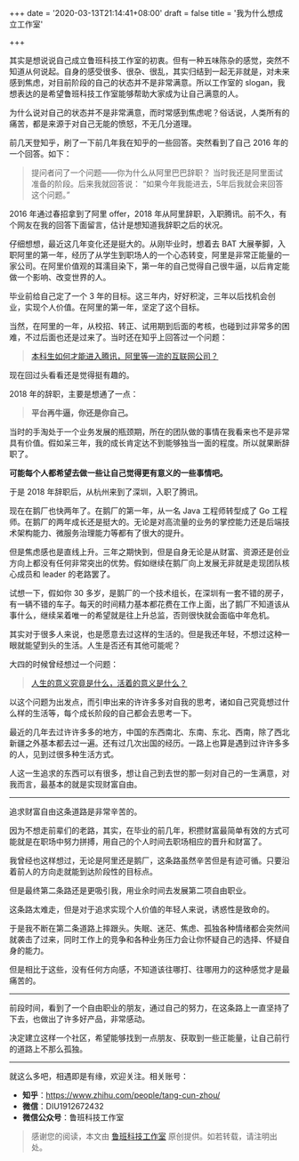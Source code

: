 +++
date = '2020-03-13T21:14:41+08:00'
draft = false 
title = '我为什么想成立工作室'

+++

其实是想说说自己成立鲁班科技工作室的初衷。但有一种五味陈杂的感觉，突然不知道从何说起。自身的感受很多、很杂、很乱，其实归结到一起无非就是，对未来感到焦虑，对目前阶段的自己的状态并不是非常满意。所以工作室的 slogan，我想表达的是希望鲁班科技工作室能够帮助大家成为让自己满意的人。

为什么说对自己的状态并不是非常满意，而时常感到焦虑呢？俗话说，人类所有的痛苦，都是来源于对自己无能的愤怒，不无几分道理。

前几天登知乎，刷了一下前几年我在知乎的一些回答。突然看到了自己 2016 年的一个回答。如下：

> 提问者问了一个问题——你为什么从阿里巴巴辞职？
> 当时我还是阿里面试准备的阶段。后来我就回答说：
> “如果今年我能进去，5年后我就会来回答这个问题。”

2016 年通过春招拿到了阿里 offer，2018 年从阿里辞职，入职腾讯。前不久，有个网友在我的回答下面留言，估计是想知道我辞职之后的状况。

仔细想想，最近这几年变化还是挺大的。从刚毕业时，想着去 BAT 大展拳脚，入职阿里的第一年，经历了从学生到职场人的一个心态转变，阿里是非常正能量的一家公司。在阿里价值观的耳濡目染下，第一年的自己觉得自己很牛逼，以后肯定能做一个影响、改变世界的人。

毕业前给自己定了一个 3 年的目标。这三年内，好好积淀，三年以后找机会创业，实现个人价值。在阿里的第一年，坚定了这个目标。

当然，在阿里的一年，从校招、转正、试用期到后面的考核，也碰到过非常多的困难，不过后面也还是过来了。当时还在知乎上回答过一个问题：

> [本科生如何才能进入腾讯，阿里等一流的互联网公司？](https://www.zhihu.com/question/26406260/answer/133153404)

现在回过头看看还是觉得挺有趣的。

2018 年的辞职，主要是想通了一点：

> **平台再牛逼，你还是你自己。**

当时的手淘处于一个业务发展的瓶颈期，所在的团队做的事情在我看来也不是非常具有价值。假如呆三年，我的成长肯定达不到能够独当一面的程度。所以就果断辞职了。

**可能每个人都希望去做一些让自己觉得更有意义的一些事情吧。**

于是 2018 年辞职后，从杭州来到了深圳，入职了腾讯。

现在在鹅厂也快两年了。在鹅厂的第一年，从一名 Java 工程师转型成了 Go 工程师。在鹅厂的两年成长还是挺大的。无论是对高流量的业务的掌控能力还是后端技术架构能力、微服务治理能力等都有了很大的提升。

但是焦虑感也是直线上升。三年之期快到，但是自身无论是从财富、资源还是创业方向上都没有任何非常突出的优势。假如继续在鹅厂向上发展无非就是走现团队核心成员和 leader 的老路罢了。

试想一下，假如你 30 多岁，是鹅厂的一个技术组长，在深圳有一套不错的房子，有一辆不错的车子。每天的时间精力基本都花费在工作上面，出了鹅厂不知道该从事什么，继续呆着唯一的希望就是往上升总监，否则很快就会面临中年危机。

其实对于很多人来说，也是愿意去过这样的生活的。但是我还年轻，不想过这种一眼就能望到头的生活。人生是否还有其他可能呢？

大四的时候曾经想过一个问题：

> [人生的意义究竟是什么，活着的意义是什么？](https://www.zhihu.com/question/24329745/answer/138915286)

以这个问题为出发点，而引申出来的许许多多对自我的思考，诸如自己究竟想过什么样的生活等，每个成长阶段的自己都会去思考一下。

最近的几年去过许许多多的地方，中国的东西南北、东南、东北、西南，除了西北新疆之外基本都去过一遍。还有过几次出国的经历。一路上也算是遇到过许许多多的人，见到过很多种生活方式。

人这一生追求的东西可以有很多，想让自己到去世的那一刻对自己的一生满意，对我而言，最基本的就是实现财富自由。

------

追求财富自由这条道路是非常辛苦的。

因为不想走前辈们的老路，其实，在毕业的前几年，积攒财富最简单有效的方式可能就是在职场中努力拼搏，用自己的个人时间去职场相应的晋升和财富了。

我曾经也这样想过，无论是阿里还是鹅厂，这条路虽然辛苦但是有迹可循。只要沿着前人的方向走就能到达阶段性的目标点。

但是最终第二条路还是更吸引我，用业余时间去发展第二项自由职业。

这条路太难走，但是对于追求实现个人价值的年轻人来说，诱惑性是致命的。

于是我不断在第二条道路上摔跟头。失眠、迷茫、焦虑、孤独各种情绪都会突然间就袭击了过来，同时工作上的竞争和各种业务压力会让你怀疑自己的选择、怀疑自身的能力。

但是相比于这些，没有任何方向感，不知道该往哪打、往哪用力的这种感觉才是最痛苦的。

------

前段时间，看到了一个自由职业的朋友，通过自己的努力，在这条路上一直坚持了下去，也做出了许多好产品，非常感动。

决定建立这样一个社区，希望能够找到一点朋友、获取到一些正能量，让自己前行的道路上不那么孤独。

------

就这么多吧，相遇即是有缘，欢迎关注。相关账号：

- **知乎**：https://www.zhihu.com/people/tang-cun-zhou/
- **微信**：DIU1912672432
- **微信公众号**：鲁班科技工作室

> 感谢您的阅读，本文由 [鲁班科技工作室](https://www.github.com/lubanproj) 原创提供。如若转载，请注明出处。
